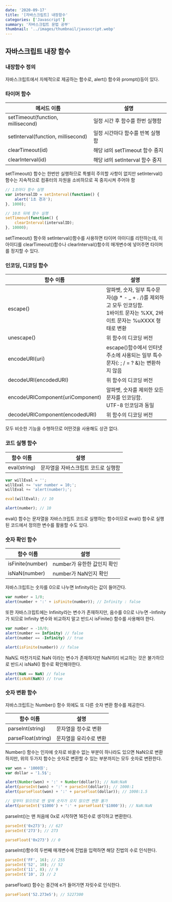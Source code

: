```yaml
---
date: '2020-09-17'
title: '[자바스크립트] 내장함수'
categories: ['Javascript']
summary: '자바스크립트 문법 공부'
thumbnail: '../images/thumbnail/javascript.webp'
---
```



## 자바스크립트 내장 함수



### 내장함수 정의



자바스크립트에서 자체적으로 제공하는 함수로, alert() 함수와 prompt()등이 있다.



### 타이머 함수



| 메서드 이름|설명 |
|---|---|
| setTimeout(function, millisecond)|일정 시간 후 함수를 한번 실행함 |
| setInterval(function, millisecond)|일정 시간마다 함수를 반복 실행함 |
| clearTimeout(id)|해당 id의 setTimeout 함수 중지 |
| clearInterval(id)|해당 id의 setInterval 함수 중지 |



setTimeout() 함수는 한번만 실행하므로 특별히 주의할 사항이 없지만 setInterval() 함수는 지속적으로 컴퓨터의 자원을 소비하므로 꼭 중지시켜 주어야 함



```javascript
// 1초마다 함수 실행
var intervalID = setInterval(function() {
	alert('1초 경과');
}, 1000);

// 10초 뒤에 함수 실행
setTimeout(function() {
	clearInterval(intervalID);
}, 10000);
```



setTimeout() 함수와 setInterval()함수를 사용하면 타이머 아이디를 리턴하는데, 이 아이디를 clearTimeout()함수나 clearInterval()함수의 매개변수에 넣어주면 타이머를 정지할 수 있다.



### 인코딩, 디코딩 함수



| 함수 이름|설명 |
|---|---|
| escape()|알파벳, 숫자, 일부 특수문자(@ * - _ + . /)를 제외하고 모두 인코딩함.<br>1바이트 문자는 %XX, 2바이트 문자는 %uXXXX 형태로 변환 |
| unescape()|위 함수의 디코딩 버전 |
| encodeURI(uri)|escape()함수에서 인터넷 주소에 사용되는 일부 특수문자(: ; / = ? &)는 변환하지 않음 |
| decodeURI(encodedURI)|위 함수의 디코딩 버전 |
| encodeURIComponent(uriComponent)|알파벳, 숫자를 제외한 모든 문자를 인코딩함.<br>UTF-8 인코딩과 동일 |
| decodeURIComponent(encodedURI)|위 함수의 디코딩 버전 |



모두 비슷한 기능을 수행하므로 어떤것을 사용해도 상관 없다.



### 코드 실행 함수



| 함수 이름|설명 |
|---|---|
| eval(string)|문자열을 자바스크립트 코드로 실행함 |



```javascript
var willEval = '';
willEval += 'var number = 10;';
willEval += 'alert(number);';

eval(willEval); // 10

alert(number); // 10
```



eval() 함수는 문자열을 자바스크립트 코드로 실행하는 함수이므로 eval() 함수로 실행된 코드에서 정의한 변수를 활용할 수도 있다.



### 숫자 확인 함수



| 함수 이름|설명 |
|---|---|
| isFinite(number)|number가 유한한 값인지 확인 |
| isNaN(number)|number가 NaN인지 확인 |



자바스크립트는 숫자를 0으로 나누면 Infinity라는 값이 들어간다.



```javascript
var number = 1/0;
alert(number + ':' + isFinite(number)); // Infinity : false
```



또한 자바스크립트에는 Infinity라는 변수가 존재하지만, 음수를 0으로 나누면 -Infinity가 되므로 Infinity 변수와 비교하지 말고 반드시 isFinite() 함수를 사용해야 한다.



```javascript
var number = -10/0;
alert(number == Infinity) // false
alert(number == -Infinity) // true

alert(isFinite(number)) // false
```



NaN도 마찬가지로 NaN 이라는 변수가 존재하지만 NaN끼리 비교하는 것은 불가하므로 반드시 isNaN() 함수로 확인해야한다.



```javascript
alert(NaN == NaN) // false
alert(isNaN(NaN)) // true
```



### 숫자 변환 함수



자바스크립트는 Number() 함수 외에도 또 다른 숫자 변환 함수를 제공한다.



| 함수 이름|설명 |
|---|---|
| parseInt(string)|문자열을 정수로 변환 |
| parseFloat(string)|문자열을 유리수로 변환 |



Number() 함수는 인자에 숫자로 바꿀수 없는 부분이 하나라도 있으면 NaN으로 변환하지만, 위의 두가지 함수는 숫자로 변환할 수 있는 부분까지는 모두 숫자로 변환한다.



```javascript
var won = '1000원';
var dollar = '1.5$';

alert(Number(won) + ':' + Number(dollar)); // NaN:NaN
alert(parseInt(won) + ':' + parseInt(dollar)); // 1000:1
alert(parseFloat(won) + ':' + parseFloat(dollar)); // 1000:1.5

// 앞부터 읽으므로 맨 앞에 숫자가 오지 않으면 변환 불가
alert(parseInt('$1000') + ':' + parseFloat('$1000')); // NaN:NaN
```



parseInt()는 맨 처음에 0x로 시작하면 16진수로 생각하고 변환한다.



```javascript
parseInt('0x273'); // 627
parseInt('273'); // 273

parseFloat('0x273') // 0
```



parseInt()함수의 두번째 매개변수에 진법을 입력하면 해당 진법의 수로 인식한다.



```javascript
parseInt('FF', 16); // 255
parseInt('52', 10); // 52
parseInt('11', 8); // 9
parseInt('10', 2) // 2
```



parseFloat() 함수는 중간에 e가 들어가면 자릿수로 인식한다.

```javascript
parseFloat('52.273e5'); // 5227300
```
